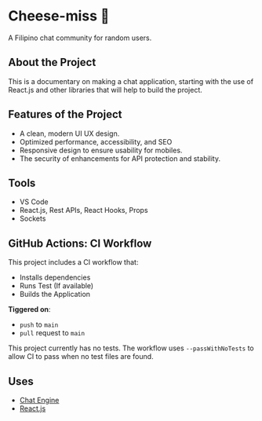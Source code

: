 # Cheese-miss 🧀

A Filipino chat community for random users.

## About the Project

This is a documentary on making a chat application, starting with the use of React.js and other libraries that will help to build the project.

## Features of the Project

- A clean, modern UI UX design.
- Optimized performance, accessibility, and SEO
- Responsive design to ensure usability for mobiles.
- The security of enhancements for API protection and stability.

## Tools

- VS Code
- React.js, Rest APIs, React Hooks, Props
- Sockets

## GitHub Actions: CI Workflow

This project includes a CI workflow that:

- Installs dependencies
- Runs Test (If available)
- Builds the Application

**Tiggered on**:
- `push` to `main` 
- `pull` request to `main`

This project currently has no tests. The workflow uses `--passWithNoTests` to allow CI to pass when no test files are found.

## Uses

- [Chat Engine](https://chatengine.io/)
- [React.js](https://react.dev/learn)
